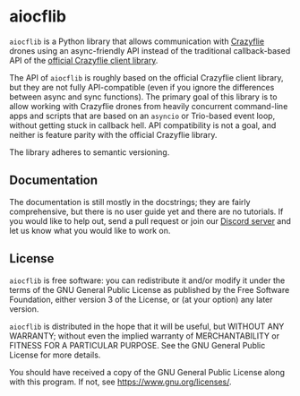 aiocflib
========

`aiocflib` is a Python library that allows communication with
[Crazyflie](https://bitcraze.io) drones using an async-friendly API instead of
the traditional callback-based API of the [official Crazyflie client
library](https://pypi.org/project/cfclient).

The API of `aiocflib` is roughly based on the official Crazyflie client
library, but they are not fully API-compatible (even if you ignore the
differences between async and sync functions). The primary goal of this
library is to allow working with Crazyflie drones from heavily concurrent
command-line apps and scripts that are based on an `asyncio` or Trio-based
event loop, without getting stuck in callback hell. API compatibility is not
a goal, and neither is feature parity with the official Crazyflie library.

The library adheres to semantic versioning.

Documentation
-------------

The documentation is still mostly in the docstrings; they are fairly
comprehensive, but there is no user guide yet and there are no tutorials. If
you would like to help out, send a pull request or join our [Discord
server](https://skybrush.io/r/discord) and let us know what you would like to
work on.

License
-------

`aiocflib` is free software: you can redistribute it and/or modify it under
the terms of the GNU General Public License as published by the Free Software
Foundation, either version 3 of the License, or (at your option) any later
version.

`aiocflib` is distributed in the hope that it will be useful, but WITHOUT
ANY WARRANTY; without even the implied warranty of MERCHANTABILITY or
FITNESS FOR A PARTICULAR PURPOSE. See the GNU General Public License for
more details.

You should have received a copy of the GNU General Public License along with
this program. If not, see <https://www.gnu.org/licenses/>.
